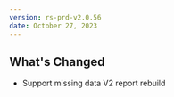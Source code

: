 ```yaml
---
version: rs-prd-v2.0.56
date: October 27, 2023
---
```


## What's Changed
* Support missing data V2 report rebuild